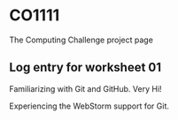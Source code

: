 # CO1111
The Computing Challenge project page

## Log entry for worksheet 01
Familiarizing with Git and GitHub. Very Hi!

Experiencing the WebStorm support for Git.

